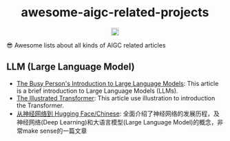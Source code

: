 <br />
<h1 align="center">awesome-aigc-related-projects</h1>
<p align="center">
<a href="https://awesome.re"><img src="https://awesome.re/badge.svg" alt="Awesome" height="18"></a>
<br />

😎 Awesome lists about all kinds of AIGC related articles

## LLM (Large Language Model)
- [The Busy Person's Introduction to Large Language Models](https://ppaolo.substack.com/p/introduction-to-large-language-models-llms): This article is a brief introduction to Large Language Models (LLMs).
- [The Illustrated Transformer](https://jalammar.github.io/illustrated-transformer/): This article use illustration to introduction the Transformer.
- [从神经网络到 Hugging Face/Chinese](https://hutusi.com/articles/the-history-of-neural-networks): 全面介绍了神经网络的发展历程，及神经网络(Deep Learning)和大语言模型(Large Language Model)的概念，非常make sense的一篇文章
